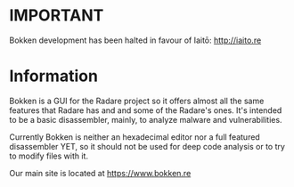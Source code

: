 # IMPORTANT

Bokken development has been halted in favour of Iaitō: http://iaito.re

# Information

Bokken is a GUI for the Radare project so it offers almost all the same features that Radare
has and and some of the Radare's ones. It's intended to be a basic disassembler, mainly, to analyze
malware and vulnerabilities.

Currently Bokken is neither an hexadecimal editor nor a full featured disassembler YET, so it should
not be used for deep code analysis or to try to modify files with it.

Our main site is located at https://www.bokken.re
